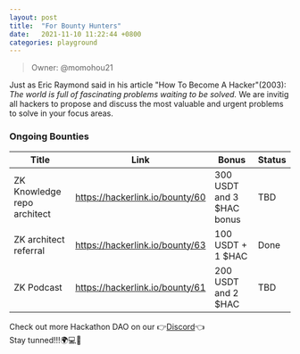 ```yaml
---
layout: post
title:  "For Bounty Hunters"
date:   2021-11-10 11:22:44 +0800
categories: playground
---
```


> Owner: @momohou21

Just as Eric Raymond said in his article "How To Become A Hacker"(2003): _The world is full of fascinating problems waiting to be solved._ We are invitig all hackers to propose and discuss the most valuable and urgent problems to solve in your focus areas. 

### Ongoing Bounties

| **Title** | **Link** | **Bonus** | **Status** |
| --- | --- | --- | --- |
| ZK Knowledge repo architect | https://hackerlink.io/bounty/60 | 300 USDT and 3 $HAC bonus | TBD |
| ZK architect referral | https://hackerlink.io/bounty/63 | 100 USDT + 1 $HAC | Done  |
| ZK Podcast | https://hackerlink.io/bounty/61 | 200 USDT and 2 $HAC | TBD |


Check out more Hackathon DAO on our 👉[Discord][Discord]👈
<br>
Stay tunned!!!🌍💻💪

[Discord]: https://discord.gg/gVBYGfmwQv

